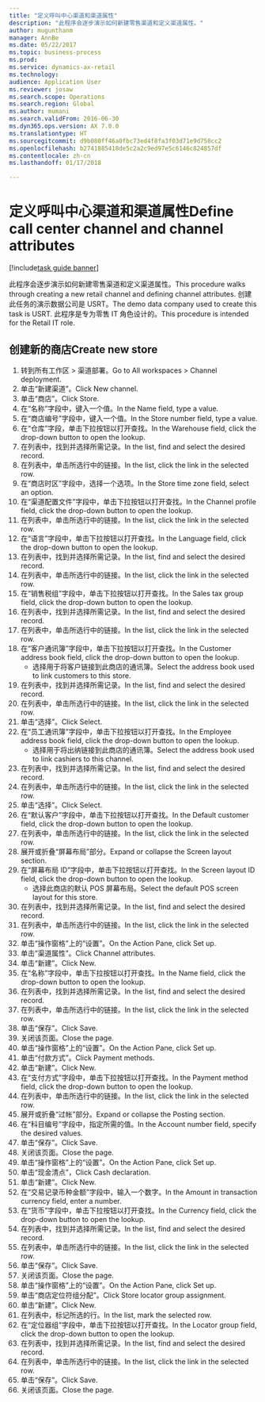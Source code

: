 ```yaml
--- 
title: "定义呼叫中心渠道和渠道属性"
description: "此程序会逐步演示如何新建零售渠道和定义渠道属性。"
author: mugunthanm
manager: AnnBe
ms.date: 05/22/2017
ms.topic: business-process
ms.prod: 
ms.service: dynamics-ax-retail
ms.technology: 
audience: Application User
ms.reviewer: josaw
ms.search.scope: Operations
ms.search.region: Global
ms.author: mumani
ms.search.validFrom: 2016-06-30
ms.dyn365.ops.version: AX 7.0.0
ms.translationtype: HT
ms.sourcegitcommit: d9b080ff46a0fbc73ed4f8fa3f03d71e9d758cc2
ms.openlocfilehash: b2741885418de5c2a2c9ed97e5c6146c824857df
ms.contentlocale: zh-cn
ms.lasthandoff: 01/17/2018

---
```

# <a name="define-call-center-channel-and-channel-attributes"></a><span data-ttu-id="4ea72-103">定义呼叫中心渠道和渠道属性</span><span class="sxs-lookup"><span data-stu-id="4ea72-103">Define call center channel and channel attributes</span></span>

[!include[task guide banner](../includes/task-guide-banner.md)]

<span data-ttu-id="4ea72-104">此程序会逐步演示如何新建零售渠道和定义渠道属性。</span><span class="sxs-lookup"><span data-stu-id="4ea72-104">This procedure walks through creating a new retail channel and defining channel attributes.</span></span> <span data-ttu-id="4ea72-105">创建此任务的演示数据公司是 USRT。</span><span class="sxs-lookup"><span data-stu-id="4ea72-105">The demo data company used to create this task is USRT.</span></span> <span data-ttu-id="4ea72-106">此程序是专为零售 IT 角色设计的。</span><span class="sxs-lookup"><span data-stu-id="4ea72-106">This procedure is intended for the Retail IT role.</span></span>


## <a name="create-new-store"></a><span data-ttu-id="4ea72-107">创建新的商店</span><span class="sxs-lookup"><span data-stu-id="4ea72-107">Create new store</span></span>
1. <span data-ttu-id="4ea72-108">转到所有工作区 > 渠道部署。</span><span class="sxs-lookup"><span data-stu-id="4ea72-108">Go to All workspaces > Channel deployment.</span></span>
2. <span data-ttu-id="4ea72-109">单击“新建渠道”。</span><span class="sxs-lookup"><span data-stu-id="4ea72-109">Click New channel.</span></span>
3. <span data-ttu-id="4ea72-110">单击“商店”。</span><span class="sxs-lookup"><span data-stu-id="4ea72-110">Click Store.</span></span>
4. <span data-ttu-id="4ea72-111">在“名称”字段中，键入一个值。</span><span class="sxs-lookup"><span data-stu-id="4ea72-111">In the Name field, type a value.</span></span>
5. <span data-ttu-id="4ea72-112">在“商店编号”字段中，键入一个值。</span><span class="sxs-lookup"><span data-stu-id="4ea72-112">In the Store number field, type a value.</span></span>
6. <span data-ttu-id="4ea72-113">在“仓库”字段，单击下拉按钮以打开查找。</span><span class="sxs-lookup"><span data-stu-id="4ea72-113">In the Warehouse field, click the drop-down button to open the lookup.</span></span>
7. <span data-ttu-id="4ea72-114">在列表中，找到并选择所需记录。</span><span class="sxs-lookup"><span data-stu-id="4ea72-114">In the list, find and select the desired record.</span></span>
8. <span data-ttu-id="4ea72-115">在列表中，单击所选行中的链接。</span><span class="sxs-lookup"><span data-stu-id="4ea72-115">In the list, click the link in the selected row.</span></span>
9. <span data-ttu-id="4ea72-116">在“商店时区”字段中，选择一个选项。</span><span class="sxs-lookup"><span data-stu-id="4ea72-116">In the Store time zone field, select an option.</span></span>
10. <span data-ttu-id="4ea72-117">在“渠道配置文件”字段中，单击下拉按钮以打开查找。</span><span class="sxs-lookup"><span data-stu-id="4ea72-117">In the Channel profile field, click the drop-down button to open the lookup.</span></span>
11. <span data-ttu-id="4ea72-118">在列表中，单击所选行中的链接。</span><span class="sxs-lookup"><span data-stu-id="4ea72-118">In the list, click the link in the selected row.</span></span>
12. <span data-ttu-id="4ea72-119">在“语言”字段中，单击下拉按钮以打开查找。</span><span class="sxs-lookup"><span data-stu-id="4ea72-119">In the Language field, click the drop-down button to open the lookup.</span></span>
13. <span data-ttu-id="4ea72-120">在列表中，找到并选择所需记录。</span><span class="sxs-lookup"><span data-stu-id="4ea72-120">In the list, find and select the desired record.</span></span>
14. <span data-ttu-id="4ea72-121">在列表中，单击所选行中的链接。</span><span class="sxs-lookup"><span data-stu-id="4ea72-121">In the list, click the link in the selected row.</span></span>
15. <span data-ttu-id="4ea72-122">在“销售税组”字段中，单击下拉按钮以打开查找。</span><span class="sxs-lookup"><span data-stu-id="4ea72-122">In the Sales tax group field, click the drop-down button to open the lookup.</span></span>
16. <span data-ttu-id="4ea72-123">在列表中，找到并选择所需记录。</span><span class="sxs-lookup"><span data-stu-id="4ea72-123">In the list, find and select the desired record.</span></span>
17. <span data-ttu-id="4ea72-124">在列表中，单击所选行中的链接。</span><span class="sxs-lookup"><span data-stu-id="4ea72-124">In the list, click the link in the selected row.</span></span>
18. <span data-ttu-id="4ea72-125">在“客户通讯簿”字段中，单击下拉按钮以打开查找。</span><span class="sxs-lookup"><span data-stu-id="4ea72-125">In the Customer address book field, click the drop-down button to open the lookup.</span></span>
    * <span data-ttu-id="4ea72-126">选择用于将客户链接到此商店的通讯簿。</span><span class="sxs-lookup"><span data-stu-id="4ea72-126">Select the address book used to link customers to this store.</span></span>  
19. <span data-ttu-id="4ea72-127">在列表中，找到并选择所需记录。</span><span class="sxs-lookup"><span data-stu-id="4ea72-127">In the list, find and select the desired record.</span></span>
20. <span data-ttu-id="4ea72-128">在列表中，单击所选行中的链接。</span><span class="sxs-lookup"><span data-stu-id="4ea72-128">In the list, click the link in the selected row.</span></span>
21. <span data-ttu-id="4ea72-129">单击“选择”。</span><span class="sxs-lookup"><span data-stu-id="4ea72-129">Click Select.</span></span>
22. <span data-ttu-id="4ea72-130">在“员工通讯簿”字段中，单击下拉按钮以打开查找。</span><span class="sxs-lookup"><span data-stu-id="4ea72-130">In the Employee address book field, click the drop-down button to open the lookup.</span></span>
    * <span data-ttu-id="4ea72-131">选择用于将出纳链接到此商店的通讯簿。</span><span class="sxs-lookup"><span data-stu-id="4ea72-131">Select the address book used to link cashiers to this channel.</span></span>  
23. <span data-ttu-id="4ea72-132">在列表中，找到并选择所需记录。</span><span class="sxs-lookup"><span data-stu-id="4ea72-132">In the list, find and select the desired record.</span></span>
24. <span data-ttu-id="4ea72-133">在列表中，单击所选行中的链接。</span><span class="sxs-lookup"><span data-stu-id="4ea72-133">In the list, click the link in the selected row.</span></span>
25. <span data-ttu-id="4ea72-134">单击“选择”。</span><span class="sxs-lookup"><span data-stu-id="4ea72-134">Click Select.</span></span>
26. <span data-ttu-id="4ea72-135">在“默认客户”字段中，单击下拉按钮以打开查找。</span><span class="sxs-lookup"><span data-stu-id="4ea72-135">In the Default customer field, click the drop-down button to open the lookup.</span></span>
27. <span data-ttu-id="4ea72-136">在列表中，单击所选行中的链接。</span><span class="sxs-lookup"><span data-stu-id="4ea72-136">In the list, click the link in the selected row.</span></span>
28. <span data-ttu-id="4ea72-137">展开或折叠“屏幕布局”部分。</span><span class="sxs-lookup"><span data-stu-id="4ea72-137">Expand or collapse the Screen layout section.</span></span>
29. <span data-ttu-id="4ea72-138">在“屏幕布局 ID”字段中，单击下拉按钮以打开查找。</span><span class="sxs-lookup"><span data-stu-id="4ea72-138">In the Screen layout ID field, click the drop-down button to open the lookup.</span></span>
    * <span data-ttu-id="4ea72-139">选择此商店的默认 POS 屏幕布局。</span><span class="sxs-lookup"><span data-stu-id="4ea72-139">Select the default POS screen layout for this store.</span></span>  
30. <span data-ttu-id="4ea72-140">在列表中，找到并选择所需记录。</span><span class="sxs-lookup"><span data-stu-id="4ea72-140">In the list, find and select the desired record.</span></span>
31. <span data-ttu-id="4ea72-141">在列表中，单击所选行中的链接。</span><span class="sxs-lookup"><span data-stu-id="4ea72-141">In the list, click the link in the selected row.</span></span>
32. <span data-ttu-id="4ea72-142">单击“操作窗格”上的“设置”。</span><span class="sxs-lookup"><span data-stu-id="4ea72-142">On the Action Pane, click Set up.</span></span>
33. <span data-ttu-id="4ea72-143">单击“渠道属性”。</span><span class="sxs-lookup"><span data-stu-id="4ea72-143">Click Channel attributes.</span></span>
34. <span data-ttu-id="4ea72-144">单击“新建”。</span><span class="sxs-lookup"><span data-stu-id="4ea72-144">Click New.</span></span>
35. <span data-ttu-id="4ea72-145">在“名称”字段中，单击下拉按钮以打开查找。</span><span class="sxs-lookup"><span data-stu-id="4ea72-145">In the Name field, click the drop-down button to open the lookup.</span></span>
36. <span data-ttu-id="4ea72-146">在列表中，找到并选择所需记录。</span><span class="sxs-lookup"><span data-stu-id="4ea72-146">In the list, find and select the desired record.</span></span>
37. <span data-ttu-id="4ea72-147">在列表中，单击所选行中的链接。</span><span class="sxs-lookup"><span data-stu-id="4ea72-147">In the list, click the link in the selected row.</span></span>
38. <span data-ttu-id="4ea72-148">单击“保存”。</span><span class="sxs-lookup"><span data-stu-id="4ea72-148">Click Save.</span></span>
39. <span data-ttu-id="4ea72-149">关闭该页面。</span><span class="sxs-lookup"><span data-stu-id="4ea72-149">Close the page.</span></span>
40. <span data-ttu-id="4ea72-150">单击“操作窗格”上的“设置”。</span><span class="sxs-lookup"><span data-stu-id="4ea72-150">On the Action Pane, click Set up.</span></span>
41. <span data-ttu-id="4ea72-151">单击“付款方式”。</span><span class="sxs-lookup"><span data-stu-id="4ea72-151">Click Payment methods.</span></span>
42. <span data-ttu-id="4ea72-152">单击“新建”。</span><span class="sxs-lookup"><span data-stu-id="4ea72-152">Click New.</span></span>
43. <span data-ttu-id="4ea72-153">在“支付方式”字段中，单击下拉按钮以打开查找。</span><span class="sxs-lookup"><span data-stu-id="4ea72-153">In the Payment method field, click the drop-down button to open the lookup.</span></span>
44. <span data-ttu-id="4ea72-154">在列表中，单击所选行中的链接。</span><span class="sxs-lookup"><span data-stu-id="4ea72-154">In the list, click the link in the selected row.</span></span>
45. <span data-ttu-id="4ea72-155">展开或折叠“过帐”部分。</span><span class="sxs-lookup"><span data-stu-id="4ea72-155">Expand or collapse the Posting section.</span></span>
46. <span data-ttu-id="4ea72-156">在“科目编号”字段中，指定所需的值。</span><span class="sxs-lookup"><span data-stu-id="4ea72-156">In the Account number field, specify the desired values.</span></span>
47. <span data-ttu-id="4ea72-157">单击“保存”。</span><span class="sxs-lookup"><span data-stu-id="4ea72-157">Click Save.</span></span>
48. <span data-ttu-id="4ea72-158">关闭该页面。</span><span class="sxs-lookup"><span data-stu-id="4ea72-158">Close the page.</span></span>
49. <span data-ttu-id="4ea72-159">单击“操作窗格”上的“设置”。</span><span class="sxs-lookup"><span data-stu-id="4ea72-159">On the Action Pane, click Set up.</span></span>
50. <span data-ttu-id="4ea72-160">单击“现金清点”，</span><span class="sxs-lookup"><span data-stu-id="4ea72-160">Click Cash declaration.</span></span>
51. <span data-ttu-id="4ea72-161">单击“新建”。</span><span class="sxs-lookup"><span data-stu-id="4ea72-161">Click New.</span></span>
52. <span data-ttu-id="4ea72-162">在“交易记录币种金额”字段中，输入一个数字。</span><span class="sxs-lookup"><span data-stu-id="4ea72-162">In the Amount in transaction currency field, enter a number.</span></span>
53. <span data-ttu-id="4ea72-163">在“货币”字段中，单击下拉按钮以打开查找。</span><span class="sxs-lookup"><span data-stu-id="4ea72-163">In the Currency field, click the drop-down button to open the lookup.</span></span>
54. <span data-ttu-id="4ea72-164">在列表中，找到并选择所需记录。</span><span class="sxs-lookup"><span data-stu-id="4ea72-164">In the list, find and select the desired record.</span></span>
55. <span data-ttu-id="4ea72-165">在列表中，单击所选行中的链接。</span><span class="sxs-lookup"><span data-stu-id="4ea72-165">In the list, click the link in the selected row.</span></span>
56. <span data-ttu-id="4ea72-166">单击“保存”。</span><span class="sxs-lookup"><span data-stu-id="4ea72-166">Click Save.</span></span>
57. <span data-ttu-id="4ea72-167">关闭该页面。</span><span class="sxs-lookup"><span data-stu-id="4ea72-167">Close the page.</span></span>
58. <span data-ttu-id="4ea72-168">单击“操作窗格”上的“设置”。</span><span class="sxs-lookup"><span data-stu-id="4ea72-168">On the Action Pane, click Set up.</span></span>
59. <span data-ttu-id="4ea72-169">单击“商店定位符组分配”。</span><span class="sxs-lookup"><span data-stu-id="4ea72-169">Click Store locator group assignment.</span></span>
60. <span data-ttu-id="4ea72-170">单击“新建”。</span><span class="sxs-lookup"><span data-stu-id="4ea72-170">Click New.</span></span>
61. <span data-ttu-id="4ea72-171">在列表中，标记所选的行。</span><span class="sxs-lookup"><span data-stu-id="4ea72-171">In the list, mark the selected row.</span></span>
62. <span data-ttu-id="4ea72-172">在“定位器组”字段中，单击下拉按钮以打开查找。</span><span class="sxs-lookup"><span data-stu-id="4ea72-172">In the Locator group field, click the drop-down button to open the lookup.</span></span>
63. <span data-ttu-id="4ea72-173">在列表中，找到并选择所需记录。</span><span class="sxs-lookup"><span data-stu-id="4ea72-173">In the list, find and select the desired record.</span></span>
64. <span data-ttu-id="4ea72-174">在列表中，单击所选行中的链接。</span><span class="sxs-lookup"><span data-stu-id="4ea72-174">In the list, click the link in the selected row.</span></span>
65. <span data-ttu-id="4ea72-175">单击“保存”。</span><span class="sxs-lookup"><span data-stu-id="4ea72-175">Click Save.</span></span>
66. <span data-ttu-id="4ea72-176">关闭该页面。</span><span class="sxs-lookup"><span data-stu-id="4ea72-176">Close the page.</span></span>


